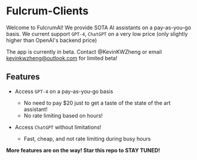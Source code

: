 # Fulcrum-Clients

Welcome to FulcrumAI! We provide SOTA AI assistants on a pay-as-you-go basis. We current support `GPT-4`, `ChatGPT` on a very low price (only slightly higher than OpenAI's backend price)

The app is currently in beta. Contact @KevinKWZheng or email <kevinkwzheng@outlook.com> for limited beta!

## Features

- Access `GPT-4` on a pay-as-you-go basis

  - No need to pay $20 just to get a taste of the state of the art assistant!
  - No rate limiting based on hours!

- Access `ChatGPT` without limitations!
  - Fast, cheap, and not rate limiting during busy hours

**More features are on the way! Star this repo to STAY TUNED!**
